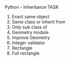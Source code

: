 Python - Inheritance
TASK

1. Exact same object
2. Same class or inherit from
3. Only sub class of
4. Geometry module
5. Improve Geometry
6. Integer validator
7. Rectangle
8. Full rectangle
